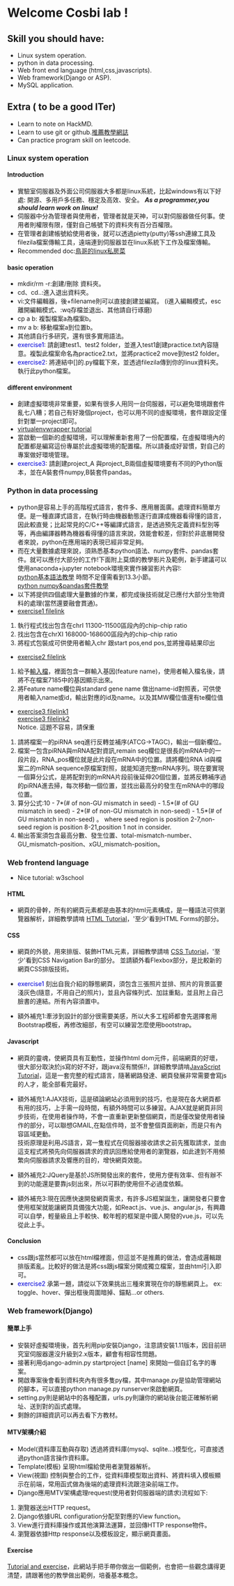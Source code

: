 # Welcome Cosbi lab !

## Skill you should have:
- Linux system operation.
- python in data processing.
- Web front end language (html,css,javascripts).
- Web framework(Django or ASP).
- MySQL application.
## Extra ( to be a good ITer)
- Learn to note on HackMD.
- Learn to use git or github.[推薦教學網誌](http://blog.gogojimmy.net/2012/01/17/how-to-use-git-1-git-basic/)
- Can practice program skill on leetcode.
### Linux system operation
#### Introduction
- 實驗室伺服器及外面公司伺服器大多都是linux系統，比起windows有以下好處:
開源、多用戶多任務、穩定及高效、安全。
___As a programmer,you should learn work on linux!___
- 伺服器中分為管理者與使用者，管理者就是天神，可以對伺服器做任何事。使用者則權限有限，僅對自己帳號下的資料夾有百分百權限。
- 在管理者創建帳號給使用者後，就可以透過pietty(putty)等ssh連線工具及filezila檔案傳輸工具，遠端連到伺服器並在linux系統下工作及檔案傳輸。
- Recommended doc:[鳥哥的linux私房菜](http://linux.vbird.org/)
#### basic operation
- mkdir/rm -r:創建/刪除 資料夾。
- cd、cd..:進入退出資料夾。
- vi:文件編輯器，後+filename則可以直接創建並編寫。
(i進入編輯模式，esc離開編輯模式、:wq存檔並退出、其他請自行琢磨)
- cp a b: 複製檔案a為檔案b。
- mv a b: 移動檔案a到位置b。
- 其他請自行多研究，還有很多實用語法。
- <font color='#0000dd'>exercise1</font>:
請創建test1、test2 folder，並進入test1創建practice.txt內容隨意。複製此檔案命名為practice2.txt，並將practice2 move到test2 folder。
- <font color='#0000dd'>exercise2</font>:
將連結中[]的.py檔載下來，並透過filezila傳到你的linux資料夾。執行此python檔案。
#### different environment
- 創建虛擬環境非常重要，如果有很多人用同一台伺服器，可以避免環境跟套件亂七八糟；若自己有好幾個project，也可以用不同的虛擬環境，套件跟設定僅針對單一project即可。
- [virtualenvwrapper tutorial](https://www.itread01.com/content/1498915331.html)
- 當啟動一個新的虛擬環境，可以理解重新套用了一份配置檔，在虛擬環境內的配置都是編寫這份專屬於此虛擬環境的配置檔。所以請養成好習慣，對自己的專案做好環境管理。
- <font color='#0000dd'>exercise3</font>:
請創建project_A 與project_B兩個虛擬環境要有不同的Python版本，並在A裝套件numpy,B裝套件pandas。
### Python in data processing
- python是容易上手的高階程式語言，套件多、應用層面廣。處理資料簡單方便。是一種直譯式語言，在執行時由機器動態逐行直譯成機器看得懂的語言，因此較直覺；比起常見的C/C++等編譯式語言，是透過預先定義資料型別等等，再由編譯器轉為機器看得懂的語言來說，效能會較差，但對於非底層開發者來說，python在應用端的表現已經非常足夠。
- 而在大量數據處理來說，須熟悉基本python語法、numpy套件、pandas套件。就可以應付大部分的工作!下面附上莫煩的教學影片及範例，新手建議可以使用anaconda+jupyter notebook環境來實作練習影片內容!:<br />
[python基本語法教學](https://morvanzhou.github.io/tutorials/python-basic/basic/) 時間不足僅需看到13.3小節。<br />
[python numpy&pandas套件教學](https://morvanzhou.github.io/tutorials/data-manipulation/np-pd/)
- 以下將提供四個處理大量數據的作業，都完成後技術就足已應付大部分生物資料的處理(當然還要融會貫通)。
- [exercise1 filelink](https://drive.google.com/file/d/1EzioIk9BDTVrimi0Vs6f0K-f8GJXM9E4/view?usp=sharing)<br />
1. 執行程式找出包含在chrI 11300-11500區段內的chip-chip ratio<br />
2. 找出包含在chrXI 168000-168600區段內的chip-chip ratio<br />
3. 將程式包裝成可供使用者輸入chr 跟start pos,end pos,並將搜尋結果印出<br />
- [exercise2 filelink](https://drive.google.com/file/d/1HOhuA-f3UB8wYcFdcfp5Pnb9hIeSkLDc/view?usp=sharing)<br />
1. 給予[輸入檔](https://drive.google.com/file/d/1PQw64uJRBR_DhHXFeP-FviEP1YoWDp7b/view?usp=sharing)，裡面包含一群輸入基因(feature name)，使用者輸入檔名後，請將不在檔案7185中的基因顯示出來。
2. 將Feature name欄位與standard gene name 做出name-id對照表，可供使用者輸入name或id，輸出對應的id及name。以及其MW欄位值還有te欄位值<br />

- [exercise3 filelink1](https://drive.google.com/file/d/1rG6Zxgwa19EzkKdNHDGvZk9HkFYbAJAW/view?usp=sharing)<br />
[exercise3 filelink2](https://drive.google.com/file/d/1YT7ONUzKMRNBBys-RSHbqkJYCP6fKQ7A/view?usp=sharing)<br />
Notice. 這題不容易，請保重
1. 請將檔案一的piRNA seq進行反轉並補序(ATCG->TAGC)，輸出一個新欄位。
2. 檔案一包含piRNA與mRNA配對資訊,remain seq欄位是很長的mRNA中的一段片段，RNA_pos欄位就是此片段在mRNA中的位置。請將欄位RNA id與檔案二的mRNA sequence原檔案對照，就能知道完整mRNA序列。現在要實現一個算分公式，是將配對到的mRNA片段前後延伸20個位置，並將反轉補序過的piRNA進去掃，每次移動一個位置，並找出最高分的發生在mRNA中的哪段位置。
3. 算分公式:10 - 7*(# of non-GU mismatch in seed) - 1.5*(# of GU
mismatch in seed) - 2*(# of non-GU mismatch in non-seed) - 1.5*(# of
GU mismatch in non-seed) 。
where seed region is position 2-7,non-seed region is position 8-21,position 1 not in consider.
4. 輸出答案須包含最高分數、發生位置、total-mismatch-number、GU_mismatch-position、xGU_mismatch-position。

### Web frontend language
- Nice tutorial: w3school
#### HTML
- 網頁的骨幹，所有的網頁元素都是由基本的html元素構成，是一種語法可供瀏覽器解析，詳細教學請啃
[HTML Tutorial](https://www.w3schools.com/html/default.asp)，'至少'看到HTML Forms的部分。
#### CSS
- 網頁的外貌，用來排版、裝飾HTML元素，詳細教學請啃
[CSS Tutorial](https://www.w3schools.com/css/default.asp)，'至少'看到CSS Navigation Bar的部分。
並請額外看Flexbox部分，是比較新的網頁CSS排版技術。
- <font color='#0000dd'>exercise1</font>
刻出自我介紹的靜態網頁，須包含三張照片並排、照片的背景區要淺灰色(隨意，不用自己的照片)，並且內容條列式、加註重點，並且附上自己臉書的連結。所有內容須置中。

- 額外補充1:牽涉到設計的部分很需要美感，所以大多工程師都會先選擇套用Bootstrap模板，再修改細部，有空可以練習怎麼使用bootstrap。
#### Javascript
- 網頁的靈魂，使網頁具有互動性，並操作html dom元件，前端網頁的好壞，很大部分取決於js寫的好不好，跟java沒有關係!!，詳細教學請啃[JavaScript Tutorial](https://www.w3schools.com/js/default.asp)，這是一套完整的程式語言，隨著網路發達、網頁發展非常需要會寫js的人才，能全部看完最好。<br />

- 額外補充1:AJAX技術，這是碩論網站必須用到的技巧，也是現在各大網頁都有用的技巧，上手需一段時間，有額外時間可以多練習。AJAX就是網頁非同步技術，在使用者操作時，不會一直重新更新整個網頁，而是僅改變使用者操作的部分，可以聯想GMAIL,在點信件時，並不會整個頁面刷新，而是只有內容區域更動。<br />
技術原理是利用JS語言，寫一隻程式在伺服器接收請求之前先獲取請求，並由這支程式將預先向伺服器請求的資訊回應給使用者的瀏覽器，如此達到不用頻繁向伺服器請求及響應的目的，增快網頁效能。<br/>

- 額外補充2:JQuery是基於JS所開發出來的套件，使用方便有效率、但有辦不到的功能還是要靠js刻出來，所以可斟酌使用但不必過度依賴。<br/>

- 額外補充3:現在因應快速開發網頁需求，有許多JS框架誕生，讓開發者只要會使用框架就能讓網頁具備強大功能，如React.js、vue.js、angular.js，有興趣可以自學，輕量級且上手較快、較年輕的框架是中國人開發的vue.js，可以先從此上手。<br/>
#### Conclusion
- css跟js當然都可以放在html檔裡面，但這並不是推薦的做法，會造成邏輯跟排版紊亂。比較好的做法是將css跟js檔案分開成獨立檔案，並由html引入即可。
- <font color='#0000dd'>exercise2</font>
承第一題，請從以下效果挑出三種來實現在你的靜態網頁上。
ex: toggle、hover、彈出框後周圍暗掉、錨點...or others.
### Web framework(Django)

#### 簡單上手
- 安裝好虛擬環境後，首先利用pip安裝Django，注意請安裝1.11版本，因目前研究室伺服器還沒升級到2.x版本，顧會有相容性問題。
- 接著利用django-admin.py startproject [name] 來開始一個自訂名字的專案。
- 開啟專案後會看到資料夾內有很多隻py檔，其中manage.py是協助管理網站的腳本，可以直接python manage.py runserver來啟動網頁。
- setting.py則是網站中的各種配置，urls.py則讓你的網站後台能正確解析網址、送到對的函式處理。
- 剩餘的詳細資訊可以再去看下方教材。
#### MTV架構介紹
- Model(資料庫互動與存取)
透過將資料庫(mysql、sqlite...)模型化，可直接透過python語言操作資料庫。
- Template(模板)
呈現html檔給使用者瀏覽器解析。
- View(視圖)
控制與整合的工作，從資料庫模型取出資料、將資料填入模板顯示在前端，常用函式做為後端的處理資料流跟渲染前端工作。
- Django應用MTV架構處理request(使用者對伺服器端的請求)流程如下:
1. 瀏覽器送出HTTP request。
2. Django依據URL configuration分配至對應的View function。
3. View進行資料庫操作或其他演算法運算，並回傳HTTP response物件。
4. 瀏覽器依據Http response以及模板設定，顯示網頁畫面。
#### Exercise
[Tutorial and exercise](https://djangogirlstaipei.gitbooks.io/django-girls-taipei-tutorial/)，此網站手把手帶你做出一個範例，也會把一些觀念講得更清楚，請跟著他的教學做出範例，培養基本概念。

